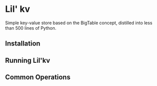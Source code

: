 
Lil' kv
======
Simple key-value store based on the BigTable concept, distilled into
less than 500 lines of Python.


Installation
------------



Running Lil'kv
--------------




Common Operations
-----------------

